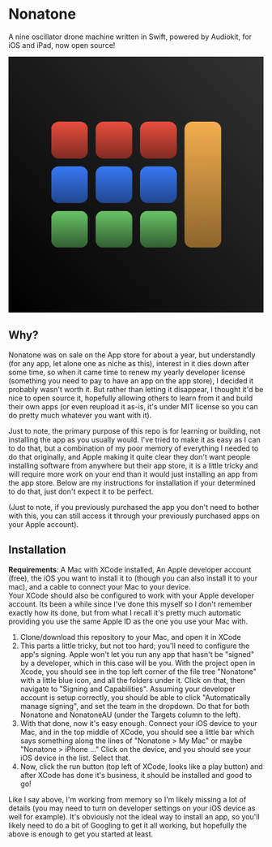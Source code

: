 # Nonatone
A nine oscillator drone machine written in Swift, powered by Audiokit, for iOS and iPad, now open source!

![icon](public/img.png)

## Why?
Nonatone was on sale on the App store for about a year, but understandly (for any app, let alone one as niche as this), interest in it dies down after some time, so when it came time to renew my yearly developer license (something you need to pay to have an app on the app store), I decided it probably wasn't worth it. But rather than letting it disappear, I thought it'd be nice to open source it, hopefully allowing others to learn from it and build their own apps (or even reupload it as-is, it's under MIT license so you can do pretty much whatever you want with it).

Just to note, the primary purpose of this repo is for learning or building, not installing the app as you usually would. I've tried to make it as easy as I can to do that, but a combination of my poor memory of everything I needed to do that originally, and Apple making it quite clear they don't want people installing software from anywhere but their app store, it is a little tricky and will require more work on your end than it would just installing an app from the app store.
Below are my instructions for installation if your determined to do that, just don't expect it to be perfect.

(Just to note, if you previously purchased the app you don't need to bother with this, you can still access it through your previously purchased apps on your Apple account).

## Installation
**Requirements**: A Mac with XCode installed, An Apple developer account (free), the iOS you want to install it to (though you can also install it to your mac), and a cable to connect your Mac to your device.  
Your XCode should also be configured to work with your Apple developer account. Its been a while since I've done this myself so I don't remember exactly how its done, but from what I recall it's pretty much automatic providing you use the same Apple ID as the one you use your Mac with.

1. Clone/download this repository to your Mac, and open it in XCode
2. This parts a little tricky, but not too hard; you'll need to configure the app's signing. Apple won't let you run any app that hasn't be "signed" by a developer, which in this case will be you. With the project open in Xcode, you should see in the top left corner of the file tree "Nonatone" with a little blue icon, and all the folders under it. Click on that, then navigate to "Signing and Capabilities". Assuming your developer account is setup correctly, you should be able to click "Automatically manage signing", and set the team in the dropdown. Do that for both Nonatone and NonatoneAU (under the Targets column to the left).
3. With that done, now it's easy enough. Connect your iOS device to your Mac, and in the top middle of XCode, you should see a little bar which says something along the lines of "Nonatone > My Mac" or maybe "Nonatone > iPhone ..." Click on the device, and you should see your iOS device in the list. Select that.
4. Now, click the run button (top left of XCode, looks like a play button) and after XCode has done it's business, it should be installed and good to go!

Like I say above, I'm working from memory so I'm likely missing a lot of details (you may need to turn on developer settings on your iOS device as well for example). It's obviously not the ideal way to install an app, so you'll likely need to do a bit of Googling to get it all working, but hopefully the above is enough to get you started at least.
